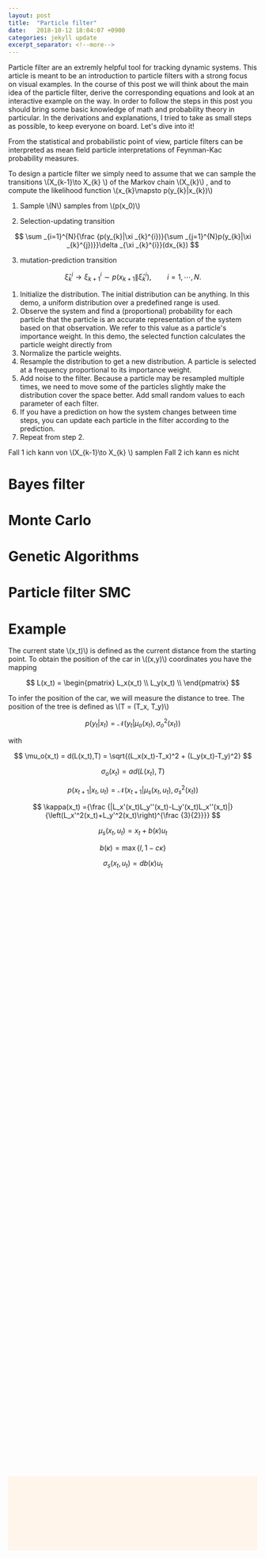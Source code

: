 ```yaml
---
layout: post
title:  "Particle filter"
date:   2018-10-12 18:04:07 +0900
categories: jekyll update
excerpt_separator: <!--more-->
---
```

Particle filter are an extremly helpful tool for tracking dynamic systems. This article is meant to be an introduction to particle filters with a strong focus on visual examples. In the course of this post we will think about the main idea of the particle filter, derive the corresponding equations and look at an interactive example on the way. In order to follow the steps in this post you should bring some basic knowledge of math and probability theory in particular. In the derivations and explanations, I tried to take as small steps as possible, to keep everyone on board. Let's dive into it!
<!--more-->
<script src="https://d3js.org/d3.v5.min.js" charset="utf-8"></script>
<script type="text/javascript" async src="https://cdn.mathjax.org/mathjax/latest/MathJax.js?config=TeX-AMS-MML_SVG"></script>
  <script src="https://cdn.plot.ly/plotly-latest.min.js"></script>

<script src="{{ base.url | prepend: site.url }}/assets/js/particle_filter/particle_filter.js"></script>
<script src="{{ base.url | prepend: site.url }}/assets/js/particle_filter/race_car.js"></script>
<script src="{{ base.url | prepend: site.url }}/assets/js/particle_filter/race_track.js"></script>

<script src="{{ base.url | prepend: site.url }}/assets/js/particle_filter/util.js"></script>

<script src="{{ base.url | prepend: site.url }}/assets/js/particle_filter/plot.js"></script>


<script type="text/javascript">


	// SITE NOT LOADED!!!

	// add loaded listener
	window.addEventListener("load", function(event) {
		finished_loading();
	});

	function race_track_radius(rad){
		function deviation(x){
			return 10.0*Math.cos(8*x) + 290*gaussian(x,Math.PI-0.4,0.5) - 30*gaussian(x,Math.PI-0.0,0.2) + 330*gaussian(x,Math.PI+0.3,0.4);
		}
		return r = this.base_radius + deviation(rad);
	}


	// define race track
	var w = 800;
	var h = 500;
	var base_radius = 180;
	var base_x = w - base_radius - 80;
	var base_y = 250;

	race_track = new RadialRaceTrack(w, h, base_x, base_y, base_radius, race_track_radius);
	race_track.add_tree(base_x, base_y);

	// define race car
	rc = new RaceCar(race_track,"{{ base.url | prepend: site.url }}");

	// define particle filter 

	var N = 100; //no. of particles

	function observe_dist(distance, state){
		return rc.output_dist_single(distance, state, 0);
	}
	pf = new ParticleFilter(N, rc.system_dist_single.bind(rc), rc.system_dist_sample.bind(rc), [observe_dist], rc.initial_dist_sample.bind(rc), race_track.draw_points.bind(race_track));


	var aa = 0;
	var dur = 500;


	// initialize prob_strip
	var prob_strip_n = 1000;

	var prob_strip_pos = [...Array(prob_strip_n)].map((e,i)=>{return race_track.track_length*i/(prob_strip_n-1)});
	var prob_strip_data;
	var prob_strip_color = d3.interpolateOranges;

function finished_loading(){

	// SITE LOADED!

	// init track and car
	var svg = document.getElementById("race_track");

	race_track.draw_race_track(svg);
	pf.init_samples();
	rc.reset();


	// initialize prob_strip
	//var path = d3.select("#probability_strip").remove();
	var sam = prob_strip_pos.map((e,i)=>{return race_track.race_track_pos_abs(race_track.get_rad(e),0.0)});
	//var sam = prob_strip_pos.map((e,i)=>{console.log(race_track.get_rad(e));return race_track.get_rad(e)});

	sam.push(sam[1])



	prob_strip_data = quads(sam)
	var dist = rc.system_dist_array(prob_strip_pos, rc.state, 1.0);

	dist = dist.map((e)=>{return Math.pow(e,0.1);})

	dist = normalize_vector(dist);


d3.select("#prob_strip_group").selectAll("path")
    .data(prob_strip_data)
  .enter().append("path")
	.style("fill", function(d, i) { return prob_strip_color(dist[i])})
	.style("stroke", function(d, i) { 	return prob_strip_color(dist[i]) })
    .attr("d", function(d) { return lineJoin(d[0], d[1], d[2], d[3], 50); });
    


	var L = this.race_track.race_track_pos_abs(this.race_track.get_rad(rc.state), 0.0);
	distance = rc.distance(L, this.race_track.trees[0]);
	
	//var out_dist = prob_strip_pos.map((e)=>{return rc.output_dist(distance, e, 0);})
	var out_dist = prob_strip_pos.map((e)=>{return rc.output_dist_single(distance, e, 0);})

	out_dist = normalize_vector(out_dist);


d3.select("#ob_strip_group").selectAll("path")
    .data(prob_strip_data)
  .enter().append("path")
	.style("fill", function(d, i) { return prob_strip_color(out_dist[i])})
	.style("stroke", function(d, i) { 	return prob_strip_color(out_dist[i]) })
    .attr("d", function(d) { return lineJoin(d[0], d[1], d[2], d[3], 50); });
    

    //plot_curvature(this);
	//plot_pdf("system_dist_approx", transpose(rc.system_dist_approx(1000, 1.0)));
	//plot_pdf("output_dist_approx", transpose(rc.output_dist_approx(1000,1000, 0)));








	
}

// animation

function ani(){

	var inter = setInterval(function() {

	if (aa % 3 == 0){
		output = rc.output_dist_sample(0);
	    pf.update(output, 0);
	}else if (aa % 3 == 1){
	    pf.ancestor_sampling();
	}else{
		input=1.0;

		var dist = rc.system_dist_array(prob_strip_pos, rc.state, input);

		dist = dist.map((e)=>{return Math.pow(e,0.1);})

		dist = normalize_vector(dist);
		d3.select("#prob_strip_group").selectAll("path")
		    .data(prob_strip_data)
		    .style("fill", function(d, i) { return prob_strip_color(dist[i]); })
		    .style("stroke", function(d, i) { return prob_strip_color(dist[i]); })

	    rc.step(input);
	    pf.predict(input);

	    // update prob_strip
	


	var L = this.race_track.race_track_pos_abs(this.race_track.get_rad(rc.state), 0.0);
	distance = rc.distance(L, this.race_track.trees[0]);
	
	//var out_dist = prob_strip_pos.map((e)=>{return rc.output_dist(distance, e, 0);})
	var out_dist = prob_strip_pos.map((e)=>{return rc.output_dist_single(distance, e, 0);})
	out_dist = normalize_vector(out_dist);


d3.select("#ob_strip_group").selectAll("path")
    .data(prob_strip_data)
	.style("fill", function(d, i) { return prob_strip_color(out_dist[i])})
	.style("stroke", function(d, i) { 	return prob_strip_color(out_dist[i]) })
    



	}

	aa++;
        }, dur);

}
	

</script>



<div id="rad_to_s" style="width:100px"></div>
<div id="div1"></div>
<div id="div2"></div>



From the statistical and probabilistic point of view, particle filters can be interpreted as mean field particle interpretations of Feynman-Kac probability measures.

To design a particle filter we simply need to assume that we can sample the transitions \\(X_{k-1}\to X_{k} \\) of the Markov chain \\(X_{k}\\) , and to compute the likelihood function \\(x_{k}\mapsto p(y_{k}\|x_{k})\\) 


1. Sample \\(N\\) samples from \\(p(x_0)\\)

2. Selection-updating transition

$$ \sum _{i=1}^{N}{\frac {p(y_{k}|\xi _{k}^{i})}{\sum _{j=1}^{N}p(y_{k}|\xi _{k}^{j})}}\delta _{\xi _{k}^{i}}(dx_{k}) $$

3. mutation-prediction transition

$$ {\widehat {\xi }} _ {k}^{i}\longrightarrow \xi _ {k+1}^{i}\sim p(x _ {k+1}\|{\widehat {\xi }} _ {k}^{i}) ,\qquad i=1,\cdots ,N. $$


1. Initialize the distribution. The initial distribution can be anything. In this demo, a uniform distribution over a predefined range is used.
2. Observe the system and find a (proportional) probability for each particle that the particle is an accurate representation of the system based on that observation. We refer to this value as a particle's importance weight. In this demo, the selected function calculates the particle weight directly from
3. Normalize the particle weights.
4. Resample the distribution to get a new distribution. A particle is selected at a frequency proportional to its importance weight.
5. Add noise to the filter. Because a particle may be resampled multiple times, we need to move some of the particles slightly make the distribution cover the space better. Add small random values to each parameter of each filter.
6. If you have a prediction on how the system changes between time steps, you can update each particle in the filter according to the prediction.
7. Repeat from step 2.





Fall 1 ich kann von \\(X_{k-1}\to X_{k} \\) samplen
Fall 2 ich kann es nicht


# Bayes filter

# Monte Carlo

# Genetic Algorithms

# Particle filter SMC

# Example

The current state \\(x_t)\\) is defined as the current distance from the starting point. To obtain the position of the car in \\((x,y)\\) coordinates you have the mapping 

$$     L(x_t) =  \begin{pmatrix}
    L_x(x_t) \\
    L_y(x_t) \\
    \end{pmatrix} $$

To infer the position of the car, we will measure the distance to tree. The position of the tree is defined as \\(T = (T_x, T_y)\\)


$$ p(y_t|x_t) = \mathcal{N}(y_t| \mu_o(x_t), \sigma_o^2(x_t)) $$

with 


$$ \mu_o(x_t) = d(L(x_t),T) = \sqrt{(L_x(x_t)-T_x)^2 + (L_y(x_t)-T_y)^2} $$

$$  \sigma_o(x_t) = ad(L(x_t),T) $$



$$ p(x_{t+1}|x_t,u_t) = \mathcal{N}(x_{t+1}|\mu_s(x_t, u_t) ,\sigma_s^2(x_t) ) $$

$$ \kappa(x_t) ={\frac {|L_x'(x_t)L_y''(x_t)-L_y'(x_t)L_x''(x_t)|}{\left(L_x'^2(x_t)+L_y'^2(x_t)\right)^{\frac {3}{2}}}} $$


$$ \mu_s(x_t, u_t) = x_t + b(\kappa)u_t $$

$$ b(\kappa) = \max\{l, 1 - c\kappa\} $$

$$  \sigma_s(x_t, u_t) = db(\kappa)u_t $$ 



<div id="system_dist_approx"  style="width: 600px; height: 600px;"></div>
<div id="output_dist_approx"  style="width: 600px; height: 600px;"></div>

<svg id="race_track" style="background-color:#fff5eb;width:100%"  onclick="ani()"></svg>




<a href='https://www.freepik.com/free-vector/flat-car-collection-with-side-view_1505022.htm'></a>

<script type="text/javascript">




        
    </script>
